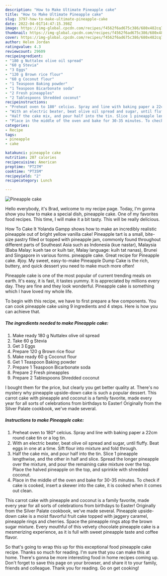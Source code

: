 ```yaml
---
description: "How to Make Ultimate Pineapple cake"
title: "How to Make Ultimate Pineapple cake"
slug: 3797-how-to-make-ultimate-pineapple-cake
date: 2022-04-01T14:47:15.398Z
image: https://img-global.cpcdn.com/recipes/f4562f6ad675c386/680x482cq70/pineapple-cake-recipe-main-photo.jpg
thumbnail: https://img-global.cpcdn.com/recipes/f4562f6ad675c386/680x482cq70/pineapple-cake-recipe-main-photo.jpg
cover: https://img-global.cpcdn.com/recipes/f4562f6ad675c386/680x482cq70/pineapple-cake-recipe-main-photo.jpg
author: Helen Jordan
ratingvalue: 4.3
reviewcount: 29609
recipeingredient:
- "180 g Nuttalex olive oil spread"
- "60 g Stevia"
- "3 Eggs"
- "120 g Brown rice flour"
- "60 g Coconut flour"
- "1 Teaspoon Baking powder"
- "1 Teaspoon Bicarbonate soda"
- "2 Fresh pineapples"
- "2 Tablespoons Shredded coconut"
recipeinstructions:
- "Preheat oven to 180° celcius. Spray and line with baking paper a 22cm round cake tin or a log tin."
- "With an electric beater, beat olive oil spread and sugar, until fluffy. Beat eggs in one at a time. Sift flour into mixture and fold through."
- "Half the cake mix, and pour half into the tin. Slice 1 pineapple lengthwise, and the other in half and slice. Spread the longer pineapple over the mixture, and pour the remaining cake mixture over the top. Place the halved pineapple on the top, and sprinkle with shredded coconut."
- "Place in the middle of the oven and bake for 30-35 minutes. To check if cake is cooked, insert a skewer into the cake, it is cooked when it comes out clean."
categories:
- Recipe
tags:
- pineapple
- cake

katakunci: pineapple cake 
nutrition: 207 calories
recipecuisine: American
preptime: "PT27M"
cooktime: "PT35M"
recipeyield: "2"
recipecategory: Lunch

---
```



![Pineapple cake](https://img-global.cpcdn.com/recipes/f4562f6ad675c386/680x482cq70/pineapple-cake-recipe-main-photo.jpg)

Hello everybody, it's Brad, welcome to my recipe page. Today, I'm gonna show you how to make a special dish, pineapple cake. One of my favorites food recipes. This time, I will make it a bit tasty. This will be really delicious.

How To Cake It Yolanda Gampp shows how to make an incredibly realistic pineapple out of bright yellow vanilla cake! Pineapple tart is a small, bite-size pastry filled or topped with pineapple jam, commonly found throughout different parts of Southeast Asia such as Indonesia (kue nastar), Malaysia (Baba Malay: kueh tae or kuih tair, Malay language: kuih tat nanas), Brunei and Singapore in various forms. pineapple cake. Great recipe for Pineapple cake. #joy. My sweet, easy-to-make Pineapple Dump Cake is the rich, buttery, and quick dessert you need to make much more often!

Pineapple cake is one of the most popular of current trending meals on earth. It's easy, it is fast, it tastes yummy. It is appreciated by millions every day. They are fine and they look wonderful. Pineapple cake is something which I have loved my whole life.


To begin with this recipe, we have to first prepare a few components. You can cook pineapple cake using 9 ingredients and 4 steps. Here is how you can achieve that.

<!--inarticleads1-->

##### The ingredients needed to make Pineapple cake:

1. Make ready 180 g Nuttalex olive oil spread
1. Take 60 g Stevia
1. Get 3 Eggs
1. Prepare 120 g Brown rice flour
1. Make ready 60 g Coconut flour
1. Get 1 Teaspoon Baking powder
1. Prepare 1 Teaspoon Bicarbonate soda
1. Prepare 2 Fresh pineapples
1. Prepare 2 Tablespoons Shredded coconut


I bought them for the price, but clearly you get better quality at. There&#39;s no mystery why pineapple upside-down cake is such a popular dessert. This carrot cake with pineapple and coconut is a family favorite, made every year for all sorts of celebrations from birthdays to Easter! Originally from the Silver Palate cookbook, we&#39;ve made several. 

<!--inarticleads2-->

##### Instructions to make Pineapple cake:

1. Preheat oven to 180° celcius. Spray and line with baking paper a 22cm round cake tin or a log tin.
1. With an electric beater, beat olive oil spread and sugar, until fluffy. Beat eggs in one at a time. Sift flour into mixture and fold through.
1. Half the cake mix, and pour half into the tin. Slice 1 pineapple lengthwise, and the other in half and slice. Spread the longer pineapple over the mixture, and pour the remaining cake mixture over the top. Place the halved pineapple on the top, and sprinkle with shredded coconut.
1. Place in the middle of the oven and bake for 30-35 minutes. To check if cake is cooked, insert a skewer into the cake, it is cooked when it comes out clean.


This carrot cake with pineapple and coconut is a family favorite, made every year for all sorts of celebrations from birthdays to Easter! Originally from the Silver Palate cookbook, we&#39;ve made several. Pineapple upside- down cake is a moist flavorful fruit cake topped with jaggery caramel, pineapple rings and cherries. Space the pineapple rings atop the brown sugar mixture. Every mouthful of this velvety chocolate pineapple cake is a mesmerizing experience, as it is full with sweet pineapple taste and coffee flavor. 

So that's going to wrap this up for this exceptional food pineapple cake recipe. Thanks so much for reading. I'm sure that you can make this at home. There's gonna be more interesting food in home recipes coming up. Don't forget to save this page on your browser, and share it to your family, friends and colleague. Thank you for reading. Go on get cooking!
